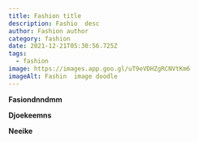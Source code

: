 ```yaml
---
title: Fashion title
description: Fashio  desc
author: Fashion author
category: fashion
date: 2021-12-21T05:30:56.725Z
tags:
  - fashion
image: https://images.app.goo.gl/uT9eVDHZgRCNVtKm6
imageAlt: Fashin  image doodle
---
```

**Fasiondnndmm**

**Djoekeemns**

**Neeike**
